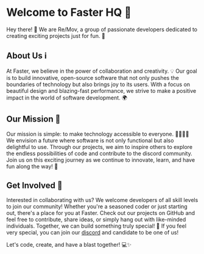 # Welcome to Faster HQ 🚀

Hey there! 👋 We are Re/Mov, a group of passionate developers dedicated to creating exciting projects just for fun. 🎉

## About Us ℹ️

At Faster, we believe in the power of collaboration and creativity. 💡
Our goal is to build innovative, open-source software that not only pushes the boundaries of technology but also brings joy to its users. With a focus on beautiful design and blazing-fast performance, we strive to make a positive impact in the world of software development. 🌍

## Our Mission 🌟

Our mission is simple: to make technology accessible to everyone. 👨‍💻👩‍💻 
We envision a future where software is not only functional but also delightful to use. Through our projects, we aim to inspire others to explore the endless possibilities of code and contribute to the discord community. 
Join us on this exciting journey as we continue to innovate, learn, and have fun along the way! 🚀

## Get Involved 🤝

Interested in collaborating with us? We welcome developers of all skill levels to join our community! Whether you're a seasoned coder or just starting out, there's a place for you at Faster. 
Check out our projects on GitHub and feel free to contribute, share ideas, or simply hang out with like-minded individuals. Together, we can build something truly special! 🌟
If you feel very special, you can join our [discord](https://discord.gg/brut) and candidate to be one of us!

Let's code, create, and have a blast together! 💻✨

